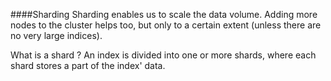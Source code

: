 ####Sharding
Sharding enables us to scale the data volume. 
Adding more nodes to the cluster helps too, but only to a certain extent 
(unless there are no very large indices).

What is a shard ?
An index is divided into one or more shards,
where each shard stores a part of the index' data.
